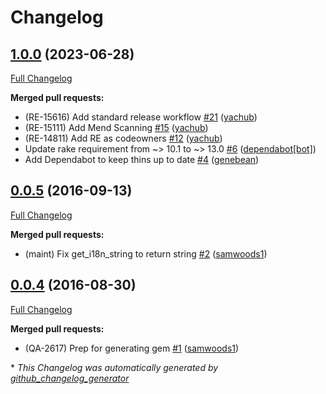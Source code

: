 # Changelog

## [1.0.0](https://github.com/puppetlabs/beaker-qa-i18n/tree/1.0.0) (2023-06-28)

[Full Changelog](https://github.com/puppetlabs/beaker-qa-i18n/compare/0.0.5...1.0.0)

**Merged pull requests:**

- \(RE-15616\) Add standard release workflow [\#21](https://github.com/puppetlabs/beaker-qa-i18n/pull/21) ([yachub](https://github.com/yachub))
- \(RE-15111\) Add Mend Scanning [\#15](https://github.com/puppetlabs/beaker-qa-i18n/pull/15) ([yachub](https://github.com/yachub))
- \(RE-14811\) Add RE as codeowners [\#12](https://github.com/puppetlabs/beaker-qa-i18n/pull/12) ([yachub](https://github.com/yachub))
- Update rake requirement from ~\> 10.1 to ~\> 13.0 [\#6](https://github.com/puppetlabs/beaker-qa-i18n/pull/6) ([dependabot[bot]](https://github.com/apps/dependabot))
- Add Dependabot to keep thins up to date [\#4](https://github.com/puppetlabs/beaker-qa-i18n/pull/4) ([genebean](https://github.com/genebean))

## [0.0.5](https://github.com/puppetlabs/beaker-qa-i18n/tree/0.0.5) (2016-09-13)

[Full Changelog](https://github.com/puppetlabs/beaker-qa-i18n/compare/0.0.4...0.0.5)

**Merged pull requests:**

- \(maint\) Fix get\_i18n\_string to return string [\#2](https://github.com/puppetlabs/beaker-qa-i18n/pull/2) ([samwoods1](https://github.com/samwoods1))

## [0.0.4](https://github.com/puppetlabs/beaker-qa-i18n/tree/0.0.4) (2016-08-30)

[Full Changelog](https://github.com/puppetlabs/beaker-qa-i18n/compare/0dae0788ef864004f1df8c4687a3befce0affba4...0.0.4)

**Merged pull requests:**

- \(QA-2617\) Prep for generating gem [\#1](https://github.com/puppetlabs/beaker-qa-i18n/pull/1) ([samwoods1](https://github.com/samwoods1))



\* *This Changelog was automatically generated by [github_changelog_generator](https://github.com/github-changelog-generator/github-changelog-generator)*

